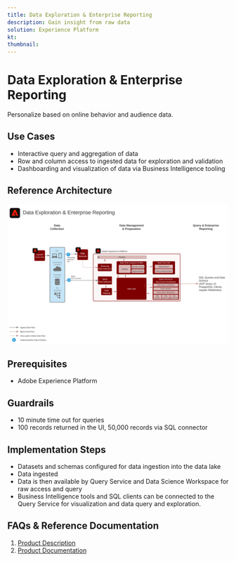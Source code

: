 ```yaml
---
title: Data Exploration & Enterprise Reporting
description: Gain insight from raw data
solution: Experience Platform
kt: 
thumbnail: 
---
```


# Data Exploration & Enterprise Reporting

Personalize based on online behavior and audience data.

## Use Cases

* Interactive query and aggregation of data
* Row and column access to ingested data for exploration and validation
* Dashboarding and visualization of data via Business Intelligence tooling


## Reference Architecture

![Data Exploration](assets/dataexplore.svg)

## Prerequisites

* Adobe Experience Platform

## Guardrails

* 10 minute time out for queries
* 100 records returned in the UI, 50,000 records via SQL connector

## Implementation Steps

* Datasets and schemas configured for data ingestion into the data lake
* Data ingested
* Data is then available by Query Service and Data Science Workspace for raw access and query
* Business Intelligence tools and SQL clients can be connected to the Query Service for visualization and data query and exploration.

## FAQs & Reference Documentation

1. [Product Description](https://helpx.adobe.com/legal/product-descriptions/adobe-experience-platform-intelligence---product-description.html)
2. [Product Documentation](https://experienceleague.adobe.com/docs/experience-platform/query/home.html?lang=en)
